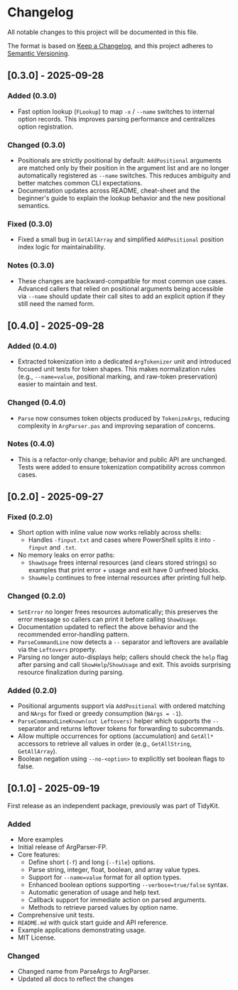 # Changelog

All notable changes to this project will be documented in this file.

The format is based on [Keep a Changelog](https://keepachangelog.com/en/1.0.0/),
and this project adheres to [Semantic Versioning](https://semver.org/spec/v2.0.0.html).


## [0.3.0] - 2025-09-28

### Added (0.3.0)

- Fast option lookup (`FLookup`) to map `-x` / `--name` switches to internal option records. This improves parsing performance and centralizes option registration.

### Changed (0.3.0)

- Positionals are strictly positional by default: `AddPositional` arguments are matched only by their position in the argument list and are no longer automatically registered as `--name` switches. This reduces ambiguity and better matches common CLI expectations.
- Documentation updates across README, cheat-sheet and the beginner's guide to explain the lookup behavior and the new positional semantics.

### Fixed (0.3.0)

- Fixed a small bug in `GetAllArray` and simplified `AddPositional` position index logic for maintainability.

### Notes (0.3.0)

- These changes are backward-compatible for most common use cases. Advanced callers that relied on positional arguments being accessible via `--name` should update their call sites to add an explicit option if they still need the named form.


## [0.4.0] - 2025-09-28

### Added (0.4.0)

- Extracted tokenization into a dedicated `ArgTokenizer` unit and introduced focused unit tests for token shapes. This makes normalization rules (e.g., `--name=value`, positional marking, and raw-token preservation) easier to maintain and test.

### Changed (0.4.0)

- `Parse` now consumes token objects produced by `TokenizeArgs`, reducing complexity in `ArgParser.pas` and improving separation of concerns.

### Notes (0.4.0)

- This is a refactor-only change; behavior and public API are unchanged. Tests were added to ensure tokenization compatibility across common cases.

## [0.2.0] - 2025-09-27

### Fixed (0.2.0)

- Short option with inline value now works reliably across shells:
  - Handles `-finput.txt` and cases where PowerShell splits it into `-finput` and `.txt`.
- No memory leaks on error paths:
  - `ShowUsage` frees internal resources (and clears stored strings) so examples that print error + usage and exit have 0 unfreed blocks.
  - `ShowHelp` continues to free internal resources after printing full help.


### Changed (0.2.0)

- `SetError` no longer frees resources automatically; this preserves the error message so callers can print it before calling `ShowUsage`.
- Documentation updated to reflect the above behavior and the recommended error-handling pattern.
- `ParseCommandLine` now detects a `--` separator and leftovers are available via the `Leftovers` property.
- Parsing no longer auto-displays help; callers should check the `help` flag after parsing and call `ShowHelp`/`ShowUsage` and exit. This avoids surprising resource finalization during parsing.


### Added (0.2.0)

- Positional arguments support via `AddPositional` with ordered matching and `NArgs` for fixed or greedy consumption (`NArgs = -1`).
- `ParseCommandLineKnown(out Leftovers)` helper which supports the `--` separator and returns leftover tokens for forwarding to subcommands.
- Allow multiple occurrences for options (accumulation) and `GetAll*` accessors to retrieve all values in order (e.g., `GetAllString`, `GetAllArray`).
- Boolean negation using `--no-<option>` to explicitly set boolean flags to false.

## [0.1.0] - 2025-09-19

First release as an independent package, previously was part of TidyKit.

### Added

- More examples
- Initial release of ArgParser-FP.
- Core features:
  - Define short (`-f`) and long (`--file`) options.
  - Parse string, integer, float, boolean, and array value types.
  - Support for `--name=value` format for all option types.
  - Enhanced boolean options supporting `--verbose=true/false` syntax.
  - Automatic generation of usage and help text.
  - Callback support for immediate action on parsed arguments.
  - Methods to retrieve parsed values by option name.
- Comprehensive unit tests.
- `README.md` with quick start guide and API reference.
- Example applications demonstrating usage.
- MIT License.

### Changed

- Changed name from ParseArgs to ArgParser.
- Updated all docs to reflect the changes
